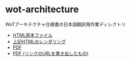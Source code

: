 # wot-architecture
WoTアーキテクチャ仕様書の日本語翻訳用作業ディレクトリ

* [HTML原本ファイル](https://github.com/wot-jp-community/wot-architecture/blob/master/index.html)
* [上記HTMLのレンダリング](https://wot-jp-community.github.io/wot-architecture/index.html)
* [PDF](https://github.com/wot-jp-community/wot-architecture/blob/master/index.pdf)
* [PDF (リンクのURLを書き出したもの)](https://github.com/wot-jp-community/wot-architecture/blob/master/index-with-links.pdf)
